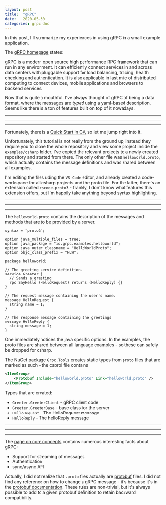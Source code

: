 ```yaml
---
layout: post
title:  "gRPC"
date:   2020-05-30
categories: grpc dnc
---
```


In this post, I'll summarize my experiences in using gRPC in a small example application.

The [gRPC homepage](https://grpc.io/) states:

> 
gRPC is a modern open source high performance RPC framework that can run in any environment. It can efficiently connect services in and across data centers with pluggable support for load balancing, tracing, health checking and authentication. It is also applicable in last mile of distributed computing to connect devices, mobile applications and browsers to backend services.

Now that is quite a mouthful. I've always thought of gRPC of being a data format, where the messages are *typed* using a yaml-based description. Seems like there is a ton of features built on top of it nowadays.

---
---
---

Fortunately, there is a [Quick Start in C#](https://grpc.io/docs/languages/csharp/quickstart/), so let me jump right into it.

Unfortunately, this tutorial is not really from the ground up, instead they require you to clone the whole repository and view some project inside the `examples/csharp` folder. I've copied the relevant projects to a newly created repository and started from there. The only other file was `helloworld.proto`, which actually contains the message definitions and was shared between all examples.

I'm editing the files uding the `VS Code` editor, and already created a code-workspace for all csharp projects and the proto file. For the latter, there's an extension called `vscode-proto3` - frankly, I don't know what features this extension offers, but I'm happily take anything beyond syntax highlighting.

---
---
---

The `helloworld.proto` contains the description of the messages and methods that are to be provided by a server.

```grpc
syntax = "proto3";

option java_multiple_files = true;
option java_package = "io.grpc.examples.helloworld";
option java_outer_classname = "HelloWorldProto";
option objc_class_prefix = "HLW";

package helloworld;

// The greeting service definition.
service Greeter {
  // Sends a greeting
  rpc SayHello (HelloRequest) returns (HelloReply) {}
}

// The request message containing the user's name.
message HelloRequest {
  string name = 1;
}

// The response message containing the greetings
message HelloReply {
  string message = 1;
}
```

One immediately notices the java specific options. In the examples, the proto files are shared between all language examples - so these can safely be dropped for csharp.

The NuGet package `Grpc.Tools` creates static types from `proto` files that are marked as such - the csproj file contains

```xml
<ItemGroup>
    <Protobuf Include="helloworld.proto" Link="helloworld.proto" />
</ItemGroup>
```

Types that are created:

 - `Greeter.GreeterClient` - gRPC client code
 - `Greeter.GreeterBase` - base class for the server
 - `HelloRequest` - The HelloRequest message
 - `HelloReply` - The helloReply message


---
---
---

The [page on core concepts](https://grpc.io/docs/what-is-grpc/core-concepts/) contains numerous interesting facts about gRPC:

- Support for streaming of messages
- Authentication
- sync/async API

Actually, I did not realize that `.proto` files actually are [protobuf](https://doc.akka.io/docs/akka-grpc/current/proto.html) files. I did not find any reference on how to change a gRPC message - it's because it's in the [protobuf documentation](https://developers.google.com/protocol-buffers/docs/proto#updating). These rules are non-trivial, but it's always possible to add to a given protobuf definition to retain backward compatibility.

